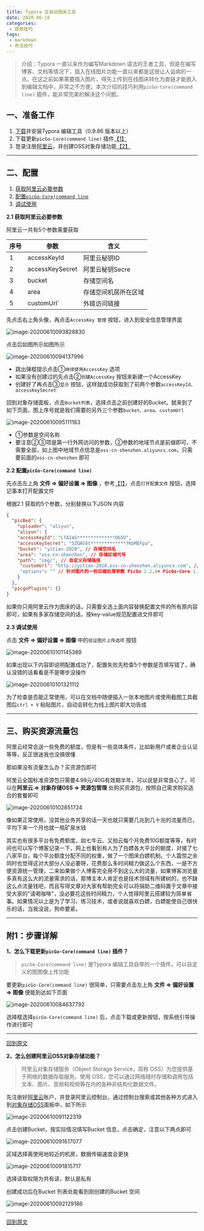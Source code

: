 ```yaml
---
title: Typora 全自动图床工具
date: 2020-06-10
categories:
 - 提效技巧
tags:
 - markdown
 - 奇淫技巧
---
```


> 介绍：Typora 一直以来作为编写Markdown 语法的王者工具，但是在编写博客、文档等情况下，插入在线图片功能一直以来都是这很让人诟病的一点。在这之前如果需要插入图片，得先上传到在线图床转化为直链才能嵌入到编辑文档中，非常之不方便。本次介绍的技巧利用`picGo-Core(command line)` 插件，能非常完美的解决这个问题。

## 一、准备工作 

1. [下载](https://www.sogou.com/sogou?isource=infinity&iname=sogou&itype=web&pid=sogou-site-7985672db979303a&query=typora)并安装Typora 编辑工具（0.9.86 版本以上）
 2. 下载更新`picGo-Core(command line)` 插件<a name='-1'>[【1】](#1)</a>
 3. 登录注册[阿里云](https://account.aliyun.com/login/login.htm)，并创建OSS对象存储功能<a name='-2'>[【2】](#2)</a>

----



## 二、配置

1. [获取阿里云必要参数](#2.1)
2. [配置`picGo-Core(command line`](#2.2) 
3. [调试使用](#2.3)



<a name='2.1'></a>





**2.1 获取阿里云必要参数**

阿里云一共有5个参数需要获取

| 序号 | 参数            | 含义                 |
| ---- | --------------- | -------------------- |
| 1    | accessKeyId     | 阿里云秘钥ID         |
| 2    | accessKeySecret | 阿里云秘钥Secre      |
| 3    | bucket          | 存储空间名           |
| 4    | area            | 存储空间机房所在区域 |
| 5    | customUrl`      | 外链访问链接         |

先点击右上角头像，再点击`AccessKey 管理` 按钮，进入到安全信息管理界面

![image-20200610093828830](https://oss.yitian2019.cn/img/image-20200610093828830.png)

点击后如图所示如图所示

![image-20200610094137996](https://oss.yitian2019.cn/img/image-20200610094137996.png)

- 跳出弹框提示点击①`继续使用AccessKey`  选项
- 如果没有创建过的先点击②`创建AccessKey` 按钮来新建一个AccessKey
- 创建好了再点击③`显示` 按钮，这样就成功获取到了前两个参数`accessKeyId、accessKeySecret`



回到对象存储面板，点击`Bucket列表`，选择点击之前创建好的Bucket，就来到了如下页面，图上序号就是我们需要的另外三个参数`bucket、area、customUrl`

![image-20200610095111183](https://oss.yitian2019.cn/img/image-20200610095111183.png)

- ①参数是空间名称
- 要注意②③项是第一行外网访问的参数，②参数的地域节点是前缀即可，不需要全部，如上图中地域节点信息是`oss-cn-shenzhen.aliyuncs.com`，只需要前面的`oss-cn-shenzhen` 即可



<a name='2.2'></a>





**2.2 配置`picGo-Core(command line)`**

先点击左上角 **文件 => 偏好设置 => 图像** ，参考[【1】](#1)，点击`打开配置文件` 按钮，选择记事本打开配置文件

根据2.1 获取的5个参数，分别替换以下JSON 内容

```json
{
  "picBed": {
    "uploader": "aliyun",
    "aliyun": {
    "accessKeyId": "LTAI4G**************D65U",
    "accessKeySecret": "5ZQAC6t*************7KbMEFpa",
    "bucket": "yitian-2020", // 存储空间名
    "area": "oss-cn-shenzhen", // 存储区域代号
    "path": "img/", // 自定义存储路径
     "customUrl": "http://yitian-2020.oss-cn-shenzhen.aliyuncs.com", // 自定义域名，注意要加 http://或者 https://
     "options": "" // 针对图片的一些后缀处理参数 PicGo 2.2.0+ PicGo-Core 1.4.0+
    }
  },
  "picgoPlugins": {}
}
```

如果你只用阿里云作为图床的话，只需要全选上面内容替换配置文件的所有原内容即可，如果有多家存储空间的话，按key-value规范配置进文件即可



<a name='2.3'></a>





**2.3 调试使用**

点击 **文件 => 偏好设置 => 图像** 中的`验证图片上传选项` 按钮

![image-20200610101145389](https://oss.yitian2019.cn/img/image-20200610101145389.png)

如果出现以下内容即说明配置成功了，配置失败先检查5个参数是否填写错了，确认没错的话看看是不是哪步没操作

![image-20200610101321112](https://oss.yitian2019.cn/img/image-20200610101321112.png)

为了检查是否能正常使用，可以在文档中随便插入一张本地图片或使用截图工具截图后`ctrl + V` 粘贴图片，自动会转化为线上图片即大功告成

----



## 三、购买资源流量包

阿里云经常会送一些免费的额度，但是有一些具体条件，比如新用户或者企业认证等等，反正很迷我也没搞很懂

那如果没有流量怎么办？买资源包即可

阿里云全国标准资源包只需要4.98元/40G有效期半年，可以说是非常良心了，可以在**阿里云 => 对象存储OSS => 资源包管理** 处购买资源包，按照自己需求购买适合的套餐即可

![image-20200610102851724](https://oss.yitian2019.cn/img/image-20200610102851724.png)

像如果正常使用，没其他业务共享的话一天也就只需要几兆到几十兆的流量而已，平均下来一个月也就一瓶矿泉水钱

其实也有很多平台有免费额度，如七牛云、又拍云每个月免费10G额度等等，有时间也可以写个博客记录一下，网上也看到有人为了白嫖各大平台的额度，对接了七八家平台，每个平台额度分配不同的权重，做了一个图床白嫖机制。个人震惊之余同时也觉得这对大部分人没必要呀，花费那么多时间精力做这么个东西，一是不方便资源统一管理，二来如果做个人博客完全用不到这么大的流量，如果博客浏览量多真有这么大的流量需求的话，那博主本人肯定也是技术领域有所建树的，也不缺这么点流量钱吧，而且写得文章对大家有帮助完全可以将捐助二维码置于文章中接受大家的"请喝咖啡"，没必要花这些时间精力，个人觉得阿里云搭建较为简单省事。如果情况以上是为了学习、练习技术，或者说就喜欢白嫖，白嫖能使自己很快乐的话，当我没说，狗命要紧。



----



## 附1：步骤详解



**<a name='1'>1、怎么下载更新`picGo-Core(command line)` 插件？</a>**

> `picGo-Core(command line)` 是Typora 编辑工具自带的一个插件，可以自定义的图图像上传功能

要更新`picGo-Core(command line)` 很简单，只需要点击左上角 **文件 => 偏好设置 => 图像** 便能到达如下页面

![image-20200610084637792](https://oss.yitian2019.cn/img/image-20200610084637792.png)

选择框选择`picGo-Core(command line)` 后，点击下载或更新按钮，按系统引导操作进行即可

----

[回到原文](#-1)



**<a name='2'>2、怎么创建阿里云OSS对象存储功能？</a>**

> 阿里云对象存储服务（Object Storage Service，简称 OSS）为您提供基于网络的数据存取服务。使用 OSS，您可以通过网络随时存储和调用包括文本、图片、音频和视频等在内的各种非结构化数据文件。

先注册好[阿里云](https://account.aliyun.com/login/login.htm)账户，并登录阿里云控制台，通过控制台搜索或其他各种方式进入到[对象存储OSS](https://oss.console.aliyun.com/overview)面板中，如下所示

![image-20200610091122319](https://oss.yitian2019.cn/img/image-20200610091122319.png)

点击创建Bucket，按实际情况填写Bucket 信息，点击确定，注意以下两点即可

![image-20200610091617077](https://oss.yitian2019.cn/img/image-20200610091617077.png)

区域选择离使用地较近的机房，数据传输速度会更快

![image-20200610091815717](https://oss.yitian2019.cn/img/image-20200610091815717.png)

选择读取权限为共有读，默认是私有

创建成功后在Bucket 列表处能看到刚创建的Bucket 空间

![image-20200610092129186](https://oss.yitian2019.cn/img/image-20200610092129186.png)

----

[回到原文](#-2)
